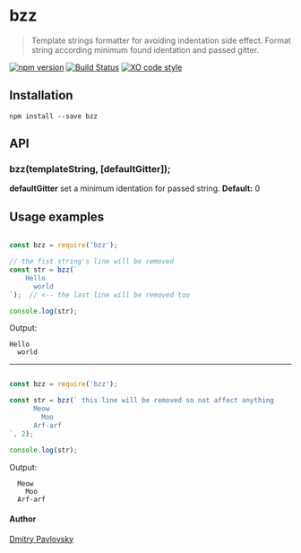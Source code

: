# bzz
> Template strings formatter for avoiding indentation side effect. Format string according minimum found identation and passed gitter. 

[![npm version](https://badge.fury.io/js/bzz.svg)](https://www.npmjs.com/package/bzz)
[![Build Status](https://travis-ci.org/dimapaloskin/bzz.svg?branch=master)](https://travis-ci.org/dimapaloskin/bzz)
[![XO code style](https://img.shields.io/badge/code_style-XO-5ed9c7.svg)](https://github.com/sindresorhus/xo)

## Installation

```
npm install --save bzz
```

## API

### bzz(templateString, [defaultGitter]);

**defaultGitter** set a minimum identation for passed string. **Default:** 0

## Usage examples

```js

const bzz = require('bzz');

// the fist string's line will be removed
const str = bzz(`
    Hello
      world
`);  // <-- the last line will be removed too

console.log(str);

```
Output:
```
Hello
  world
```

---

```js

const bzz = require('bzz');

const str = bzz(` this line will be removed so not affect anything
      Meow
        Moo
      Arf-arf
`, 2);

console.log(str);

```
Output:
```
  Meow
    Moo
  Arf-arf
```

#### Author
[Dmitry Pavlovsky](http://palosk.in)
